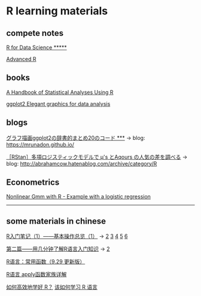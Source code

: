 # R learning materials

## compete notes

[R for Data Science *****](http://r4ds.had.co.nz/index.html)

[Advanced R](http://adv-r.had.co.nz/)

## books

[A Handbook of Statistical Analyses Using R](http://www.ecostat.unical.it/tarsitano/Didattica/LabStat2/Everitt.pdf)

[ggplot2 Elegant graphics for data analysis](http://moderngraphics11.pbworks.com/f/ggplot2-Book09hWickham.pdf)

## blogs

[グラフ描画ggplot2の辞書的まとめ20のコード ***](https://mrunadon.github.io/ggplot2/) → blog: https://mrunadon.github.io/

[［RStan］多項ロジスティックモデルで μ's とAqours の人気の差を調べる](http://abrahamcow.hatenablog.com/entry/2017/06/24/154902) → blog: http://abrahamcow.hatenablog.com/archive/category/R

## Econometrics

[Nonlinear Gmm with R - Example with a logistic regression](http://www.brodrigues.co/blog/2013-11-07-gmm-with-rmd/)

---
## some materials in chinese

[R入门笔记（1）——基本操作总览（1）](https://zhuanlan.zhihu.com/p/28384445) → [2](https://zhuanlan.zhihu.com/p/28400693) [3](https://zhuanlan.zhihu.com/p/28470207) [4](https://zhuanlan.zhihu.com/p/28845574) [5](https://zhuanlan.zhihu.com/p/28879551) [6](https://zhuanlan.zhihu.com/p/29028260)

[第二篇——用几分钟了解R语言入门知识](https://zhuanlan.zhihu.com/p/21576354) → [2](https://zhuanlan.zhihu.com/p/21597713)

[R语言：常用函数（9.29 更新版）](https://www.douban.com/note/276185286/)

[R语言 apply函数家族详解](https://blog.csdn.net/u012730840/article/details/39052423)

[如何高效地学好 R？](https://www.zhihu.com/question/22960102/answer/29618585) [该如何学习 R 语言](https://www.zhihu.com/question/21654166)
